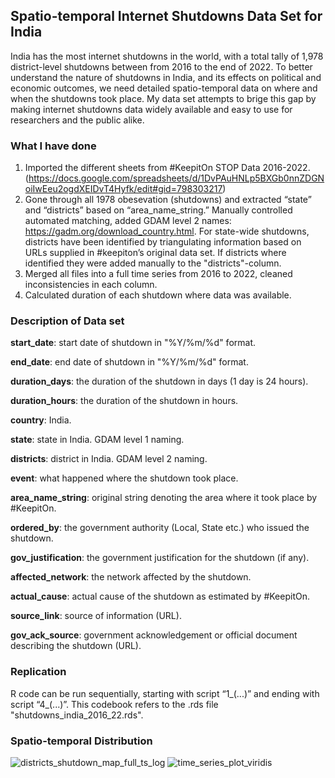 ## Spatio-temporal Internet Shutdowns Data Set for India

India has the most internet shutdowns in the world, with a total tally of 1,978 district-level shutdowns between from 2016 to the end of 2022. To better understand the nature of shutdowns in India, and its effects on political and economic outcomes, we need detailed spatio-temporal data on where and when the shutdowns took place. My data set attempts to brige this gap by making internet shutdowns data widely available and easy to use for researchers and the public alike. 

### What I have done 

1) Imported the different sheets from #KeepitOn STOP Data 2016-2022. (https://docs.google.com/spreadsheets/d/1DvPAuHNLp5BXGb0nnZDGNoiIwEeu2ogdXEIDvT4Hyfk/edit#gid=798303217)
2) Gone through all 1978 obesevation (shutdowns) and extracted “state” and “districts” based on “area_name_string.” Manually controlled automated matching, added GDAM level 2 names: https://gadm.org/download_country.html. For state-wide shutdowns, districts have been identified by triangulating information based on URLs supplied in #keepiton’s original data set. If districts where identified they were added manually to the "districts"-column.
3) Merged all files into a full time series from 2016 to 2022, cleaned inconsistencies in each column. 
4) Calculated duration of each shutdown where data was available. 

### Description of Data set

**start_date**: start date of shutdown in "%Y/%m/%d" format.

**end_date**: end date of shutdown in "%Y/%m/%d" format.

**duration_days**: the duration of the shutdown in days (1 day is 24 hours).

**duration_hours**: the duration of the shutdown in hours.

**country**: India.

**state**: state in India. GDAM level 1 naming. 

**districts**: district in India. GDAM level 2 naming. 

**event**: what happened where the shutdown took place. 

**area_name_string**: original string denoting the area where it took place by #KeepitOn. 

**ordered_by**: the government authority (Local, State etc.) who issued the shutdown. 

**gov_justification**: the government justification for the shutdown (if any). 

**affected_network**: the network affected by the shutdown.

**actual_cause**: actual cause of the shutdown as estimated by #KeepitOn. 

**source_link**: source of information (URL).

**gov_ack_source**: government acknowledgement or official document describing the shutdown (URL).

### Replication 
R code can be run sequentially, starting with script “1_(...)” and ending with script “4_(...)”. This codebook refers to the .rds file "shutdowns_india_2016_22.rds".

### Spatio-temporal Distribution 
![districts_shutdown_map_full_ts_log](https://user-images.githubusercontent.com/17031112/235295295-ce850a40-0f31-43c7-b03a-86b8ff507eab.jpg)
![time_series_plot_viridis](https://user-images.githubusercontent.com/17031112/235295299-7f500040-b85c-40c8-b2aa-efb03c8ab5ae.jpg)


